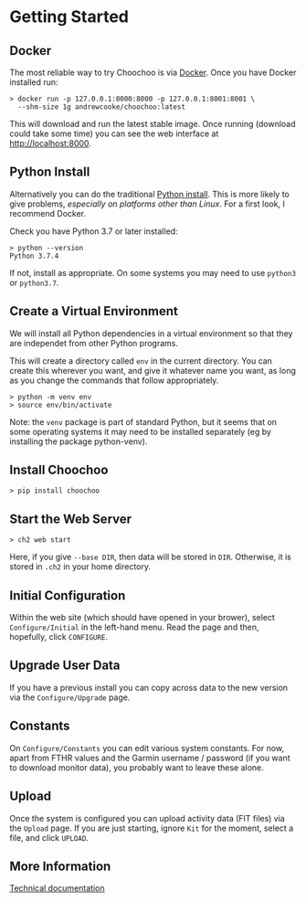 
# Getting Started

## Docker

The most reliable way to try Choochoo is via
[Docker](https://docs.docker.com/get-docker/).  Once you have Docker
installed run:

    > docker run -p 127.0.0.1:8000:8000 -p 127.0.0.1:8001:8001 \
      --shm-size 1g andrewcooke/choochoo:latest

This will download and run the latest stable image.  Once running
(download could take some time) you can see the web interface at
[http://localhost:8000](http://localhost:8000).

## Python Install

Alternatively you can do the traditional [Python
install](python-install).  This is more likely to give problems,
*especially on platforms other than Linux*.  For a first look, I
recommend Docker.

Check you have Python 3.7 or later installed:

    > python --version
    Python 3.7.4

If not, install as appropriate.  On some systems you may need to use
`python3` or `python3.7`.

## Create a Virtual Environment

We will install all Python dependencies in a virtual environment so
that they are independet from other Python programs.

This will create a directory called `env` in the current directory.
You can create this wherever you want, and give it whatever name you
want, as long as you change the commands that follow appropriately.

    > python -m venv env
    > source env/bin/activate

Note: the `venv` package is part of standard Python, but it seems that
on some operating systems it may need to be installed separately (eg
by installing the package python-venv).

## Install Choochoo

    > pip install choochoo

## Start the Web Server

    > ch2 web start

Here, if you give `--base DIR`, then data will be stored in `DIR`.
Otherwise, it is stored in `.ch2` in your home directory.

## Initial Configuration

Within the web site (which should have opened in your brower), select
`Configure/Initial` in the left-hand menu.  Read the page and then,
hopefully, click `CONFIGURE`.

## Upgrade User Data

If you have a previous install you can copy across data to the new
version via the `Configure/Upgrade` page.

## Constants

On `Configure/Constants` you can edit various system constants.  For
now, apart from FTHR values and the Garmin username / password (if you
want to download monitor data), you probably want to leave these
alone.

## Upload

Once the system is configured you can upload activity data (FIT files)
via the `Upload` page.  If you are just starting, ignore `Kit` for the
moment, select a file, and click `UPLOAD`.

## More Information

[Technical documentation](technical)
